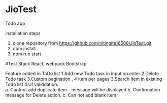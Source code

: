 # JioTest
Todo app

installation steps

1. clone repository from  https://github.com/nitingite16588/JioTest.git
2. npm install
3. npm run start


#Test Stack
React,
webpack
Bootstrap



Feature added in ToDo list
1.Add new Todo task in input on enter
2.Delete Todo task
3.Custom pagination , 4 item per pages
3.Search item in existing Todo list 
4.UI validdation:   
      a. Cantnot add duplicate item - message will be displayed
      b. Confirmation message for Delete action,
      c.  Can not add blank item       



